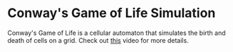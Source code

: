 # Conway's Game of Life Simulation

Conway's Game of Life is a cellular automaton that simulates the birth and death of cells on a grid. Check out [this](https://www.youtube.com/watch?v=C2vgICfQawE) video for more details. 
